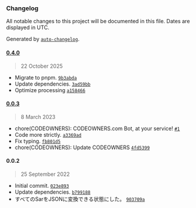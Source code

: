 ### Changelog

All notable changes to this project will be documented in this file. Dates are displayed in UTC.

Generated by [`auto-changelog`](https://github.com/CookPete/auto-changelog).

#### [0.4.0](https://github.com/logue/symbol-art-parser/compare/0.0.3...0.4.0)

> 22 October 2025

- Migrate to pnpm. [`9b3abda`](https://github.com/logue/symbol-art-parser/commit/9b3abdaf41af72027dad14437efba564b5194be6)
- Update dependencies. [`3ad59bb`](https://github.com/logue/symbol-art-parser/commit/3ad59bbd231289944e808b92f2a6e9d732a3ac32)
- Optimize processing [`a158466`](https://github.com/logue/symbol-art-parser/commit/a1584660aefdeb9f6cef2fdb70f90c06ab3654a1)

#### [0.0.3](https://github.com/logue/symbol-art-parser/compare/0.0.2...0.0.3)

> 8 March 2023

- chore(CODEOWNERS): CODEOWNERS.com Bot, at your service! [`#1`](https://github.com/logue/symbol-art-parser/pull/1)
- Code more strictly. [`a3369ad`](https://github.com/logue/symbol-art-parser/commit/a3369adf7e2b84cf4a17c886f74e63586afe18b6)
- Fix typing. [`fb801d5`](https://github.com/logue/symbol-art-parser/commit/fb801d5ae3f86b867cdc7909d1c38e967b760849)
- chore(CODEOWNERS): Update CODEOWNERS [`4fd5399`](https://github.com/logue/symbol-art-parser/commit/4fd539966321197296e05bb9dda6a762b0641ecf)

#### 0.0.2

> 25 September 2022

- Initial commit. [`023e893`](https://github.com/logue/symbol-art-parser/commit/023e893937751bc46fccc3f3f1818bfa6aff8e73)
- Update dependencies. [`b799188`](https://github.com/logue/symbol-art-parser/commit/b7991884ce1bcf6b1ef2615a6b2000daa116140e)
- すべてのSarをJSONに変換できる状態にした。 [`903709a`](https://github.com/logue/symbol-art-parser/commit/903709a3db09e356ca122efa5e2295607709d09d)
